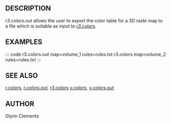 ## DESCRIPTION

*r3.colors.out* allows the user to export the color table for a 3D raste
map to a file which is suitable as input to
*[r3.colors](r3.colors.html)*.

## EXAMPLES

::: code
    r3.colors.out map=volume_1 rules=rules.txt
    r3.colors map=volume_2 rules=rules.txt
:::

## SEE ALSO

*[r.colors](r.colors.html), [r.colors.out](r.colors.out.html),
[r3.colors](r3.colors.html) [v.colors](v.colors.html),
[v.colors.out](v.colors.out.html)*

## AUTHOR

Glynn Clements
